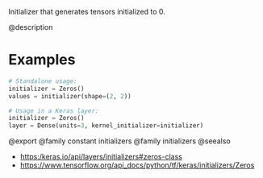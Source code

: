Initializer that generates tensors initialized to 0.

@description

# Examples
```python
# Standalone usage:
initializer = Zeros()
values = initializer(shape=(2, 2))
```

```python
# Usage in a Keras layer:
initializer = Zeros()
layer = Dense(units=3, kernel_initializer=initializer)
```

@export
@family constant initializers
@family initializers
@seealso
+ <https:/keras.io/api/layers/initializers#zeros-class>
+ <https://www.tensorflow.org/api_docs/python/tf/keras/initializers/Zeros>
